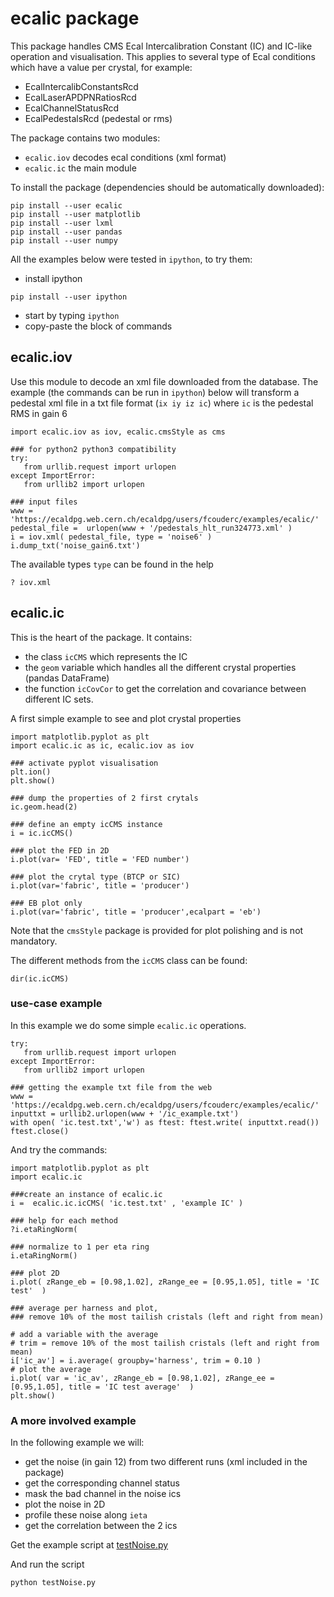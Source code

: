 # ecalic package

This package handles CMS Ecal Intercalibration Constant (IC) and IC-like operation and visualisation.
This applies to several type of Ecal conditions which have a value per crystal, for example:
- EcalIntercalibConstantsRcd
- EcalLaserAPDPNRatiosRcd
- EcalChannelStatusRcd
- EcalPedestalsRcd (pedestal or rms)

The package contains two modules:
- `ecalic.iov` decodes ecal conditions (xml format)
- `ecalic.ic` the main module

To install the package (dependencies should be automatically downloaded):
```
pip install --user ecalic
pip install --user matplotlib
pip install --user lxml
pip install --user pandas
pip install --user numpy
```

All the examples below were tested in `ipython`, to try them:
- install ipython
```
pip install --user ipython
```
- start by typing `ipython`
- copy-paste the block of commands

## ecalic.iov

Use this module to decode an xml file downloaded from the database.
The example (the commands can be run in `ipython`) below will transform a pedestal xml file
in a txt file format (`ix iy iz ic`) where `ic` is the pedestal RMS in gain 6

```
import ecalic.iov as iov, ecalic.cmsStyle as cms

### for python2 python3 compatibility
try:
   from urllib.request import urlopen
except ImportError:
   from urllib2 import urlopen

### input files
www = 'https://ecaldpg.web.cern.ch/ecaldpg/users/fcouderc/examples/ecalic/'
pedestal_file =  urlopen(www + '/pedestals_hlt_run324773.xml' )
i = iov.xml( pedestal_file, type = 'noise6' )
i.dump_txt('noise_gain6.txt')
```
The available types `type` can be found in the help
```
? iov.xml
```

## ecalic.ic

This is the heart of the package. It contains:
- the class `icCMS` which represents the IC
- the `geom` variable which handles all the different crystal properties (pandas DataFrame)
- the function `icCovCor` to get the correlation and covariance between different IC sets.


A first simple example to see and plot crystal properties
```
import matplotlib.pyplot as plt
import ecalic.ic as ic, ecalic.iov as iov

### activate pyplot visualisation
plt.ion()
plt.show()

### dump the properties of 2 first crytals
ic.geom.head(2)

### define an empty icCMS instance
i = ic.icCMS()

### plot the FED in 2D
i.plot(var= 'FED', title = 'FED number')

### plot the crytal type (BTCP or SIC)
i.plot(var='fabric', title = 'producer')

### EB plot only
i.plot(var='fabric', title = 'producer',ecalpart = 'eb')
```
Note that the `cmsStyle` package is provided for plot polishing and is not mandatory.

The different methods from the `icCMS` class can be found:
```
dir(ic.icCMS)
```

### use-case example

In this example we do some simple `ecalic.ic` operations.  
```
try:
   from urllib.request import urlopen
except ImportError:
   from urllib2 import urlopen

### getting the example txt file from the web
www = 'https://ecaldpg.web.cern.ch/ecaldpg/users/fcouderc/examples/ecalic/'
inputtxt = urllib2.urlopen(www + '/ic_example.txt')
with open( 'ic.test.txt','w') as ftest: ftest.write( inputtxt.read())
ftest.close()
```

And try the commands:
```
import matplotlib.pyplot as plt
import ecalic.ic

###create an instance of ecalic.ic
i =  ecalic.ic.icCMS( 'ic.test.txt' , 'example IC' )

### help for each method
?i.etaRingNorm(

### normalize to 1 per eta ring
i.etaRingNorm()

### plot 2D
i.plot( zRange_eb = [0.98,1.02], zRange_ee = [0.95,1.05], title = 'IC test'  )

### average per harness and plot,
### remove 10% of the most tailish cristals (left and right from mean)

# add a variable with the average
# trim = remove 10% of the most tailish cristals (left and right from mean)
i['ic_av'] = i.average( groupby='harness', trim = 0.10 )
# plot the average
i.plot( var = 'ic_av', zRange_eb = [0.98,1.02], zRange_ee = [0.95,1.05], title = 'IC test average'  )
plt.show()
```


### A more involved example
In the following example we will:
- get the noise (in gain 12) from two different runs (xml included in the package)
- get the corresponding channel status
- mask the bad channel in the noise ics
- plot the noise in 2D
- profile these noise along `ieta`
- get the correlation between the 2 ics

Get the example script at [testNoise.py](https://gitlab.cern.ch/cms-ecal-dpg/ecalic/raw/master/ecalic/test/testNoise.py?inline=false)

And run the script
```
python testNoise.py
```
